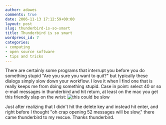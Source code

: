 ```yaml
---
author: adawes
comments: true
date: 2006-11-13 17:12:59+00:00
layout: post
slug: thunderbird-is-so-smart
title: Thunderbird is so smart
wordpress_id: 7
categories:
- computing
- open source software
- tips and tricks
---
```


There are certainly some programs that interrupt you before you do something stupid "Are you sure you want to quit?" but typically these dialogs simply slow down your workflow. I love it when I find one that is really keeps me from doing something stupid. Case in point: select 40 or so e-mail messages in thunderbird and hit return, at least on the mac you get this friendly slap on the wrist:
![this could be slow](http://dawes.files.wordpress.com/2006/11/thunderbid_this_could_be_slow.png)

<!-- more -->

Just after realizing that I didn't hit the delete key and instead hit enter, and right before I thought "oh crap opening 52 messages will be slow," there came thunderbird to my rescue. Thanks thunderbird.
